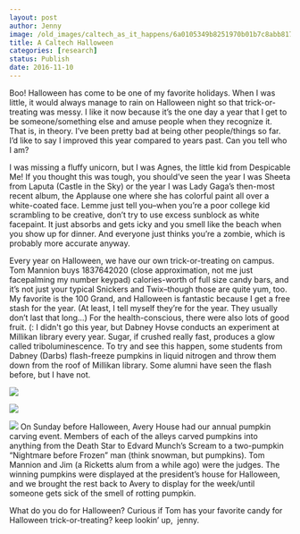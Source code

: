 ```yaml
---
layout: post
author: Jenny
image: /old_images/caltech_as_it_happens/6a0105349b8251970b01b7c8abb817970b.jpg
title: A Caltech Halloween
categories: [research]
status: Publish
date: 2016-11-10
---
```


Boo!
Halloween has come to be one of my favorite holidays. When I was little, it would always manage to rain on Halloween night so that trick-or-treating was messy. I like it now because it’s the one day a year that I get to be someone/something else and amuse people when they recognize it. That is, in theory. I’ve been pretty bad at being other people/things so far. I’d like to say I improved this year compared to years past. Can you tell who I am?

I was missing a fluffy unicorn, but I was Agnes, the little kid from Despicable Me! If you thought this was tough, you should’ve seen the year I was Sheeta from Laputa (Castle in the Sky) or the year I was Lady Gaga’s then-most recent album, the Applause one where she has colorful paint all over a white-coated face. Lemme just tell you–when you’re a poor college kid scrambling to be creative, don’t try to use excess sunblock as white facepaint. It just absorbs and gets icky and you smell like the beach when you show up for dinner. And everyone just thinks you’re a zombie, which is probably more accurate anyway.

Every year on Halloween, we have our own trick-or-treating on campus. Tom Mannion buys 1837642020 (close approximation, not me just facepalming my number keypad) calories-worth of full size candy bars, and it’s not just your typical Snickers and Twix–though those are quite yum, too. My favorite is the 100 Grand, and Halloween is fantastic because I get a free stash for the year. (At least, I tell myself they’re for the year. They usually don’t last that long…) For the health-conscious, there were also lots of good fruit. (: I didn't go this year, but Dabney Hovse conducts an experiment at Millikan library every year. Sugar, if crushed really fast, produces a glow called triboluminescence. To try and see this happen, some students from Dabney (Darbs) flash-freeze pumpkins in liquid nitrogen and throw them down from the roof of Millikan library. Some alumni have seen the flash before, but I have not.


![](/old_images/6a0105349b8251970b01bb094eb176970d-320wi.jpg)

![](/old_images/6a0105349b8251970b01b8d235771e970c.jpg)

![](/old_images/caltech_as_it_happens/6a0105349b8251970b01b7c8abb869970b.jpg)
On Sunday before Halloween, Avery House had our annual pumpkin carving event. Members of each of the alleys carved pumpkins into anything from the Death Star to Edvard Munch’s Scream to a two-pumpkin “Nightmare before Frozen” man (think snowman, but pumpkins). Tom Mannion and Jim (a Ricketts alum from a while ago) were the judges. The winning pumpkins were displayed at the president’s house for Halloween, and we brought the rest back to Avery to display for the week/until someone gets sick of the smell of rotting pumpkin.

What do you do for Halloween? Curious if Tom has your favorite candy for Halloween trick-or-treating?
keep lookin’ up,
 jenny.

